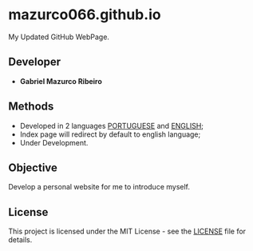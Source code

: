 # mazurco066.github.io

My Updated GitHub WebPage.

## Developer

* **Gabriel Mazurco Ribeiro**

## Methods

* Developed in 2 languages [PORTUGUESE](pt) and [ENGLISH](en);
* Index page will redirect by default to english language;
* Under Development.

## Objective

Develop a personal website for me to introduce myself.

## License

This project is licensed under the MIT License - see the [LICENSE](LICENSE) file for details.
